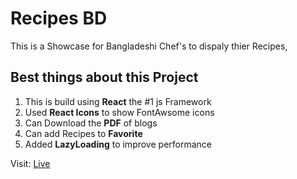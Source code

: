 # Recipes BD
This is a Showcase for Bangladeshi Chef's to dispaly thier Recipes,

## Best things about this Project 

1. This is build using **React** the #1 js Framework
2. Used **React Icons** to show FontAwsome icons
3. Can Download the **PDF** of blogs
4. Can add Recipes to **Favorite**
5. Added **LazyLoading** to improve performance



Visit: [Live](https://recipes-bd.web.app/)